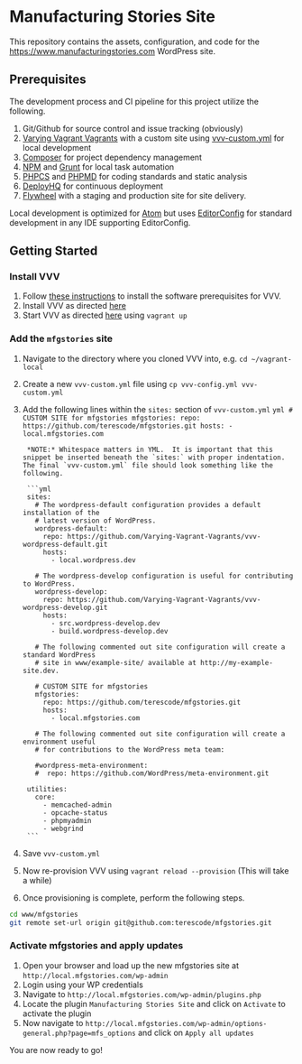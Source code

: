 # Manufacturing Stories Site
This repository contains the assets, configuration, and code for the https://www.manufacturingstories.com WordPress site.

## Prerequisites
The development process and CI pipeline for this project utilize the following.

1. Git/Github for source control and issue tracking (obviously)
1. [Varying Vagrant Vagrants](https://varyingvagrantvagrants.org/) with a custom site using [vvv-custom.yml](https://varyingvagrantvagrants.org/docs/en-US/adding-a-new-site/) for local development
1. [Composer](https://getcomposer.org) for project dependency management
1. [NPM](https://npmjs.com) and [Grunt](https://www.gruntjs.com) for local task automation
1. [PHPCS](https://github.com/squizlabs/PHP_CodeSniffer) and [PHPMD](https://phpmd.org) for coding standards and static analysis
1. [DeployHQ](https://www.deployhq.com) for continuous deployment
1. [Flywheel](https://getflywheel.com) with a staging and production site for site delivery.

Local development is optimized for [Atom](https://atom.io) but uses [EditorConfig](http://editorconfig.org) for standard development in any IDE supporting EditorConfig.

## Getting Started

### Install VVV
1. Follow [these instructions](https://varyingvagrantvagrants.org/docs/en-US/installation/software-requirements/) to install the software prerequisites for VVV.
1. Install VVV as directed [here](https://varyingvagrantvagrants.org/docs/en-US/installation/)
1. Start VVV as directed [here](https://varyingvagrantvagrants.org/docs/en-US/installation/) using `vagrant up`

### Add the `mfgstories` site
1. Navigate to the directory where you cloned VVV into, e.g. `cd ~/vagrant-local`
1. Create a new `vvv-custom.yml` file using `cp vvv-config.yml vvv-custom.yml`
1. Add the following lines within the `sites:` section of `vvv-custom.yml`
		```yml
		  # CUSTOM SITE for mfgstories
		  mfgstories:
		    repo: https://github.com/terescode/mfgstories.git
		    hosts:
		      - local.mfgstories.com
		```

		*NOTE:* Whitespace matters in YML.  It is important that this snippet be inserted beneath the `sites:` with proper indentation.  The final `vvv-custom.yml` file should look something like the following.

		```yml
		sites:
		  # The wordpress-default configuration provides a default installation of the
		  # latest version of WordPress.
		  wordpress-default:
		    repo: https://github.com/Varying-Vagrant-Vagrants/vvv-wordpress-default.git
		    hosts:
		      - local.wordpress.dev

		  # The wordpress-develop configuration is useful for contributing to WordPress.
		  wordpress-develop:
		    repo: https://github.com/Varying-Vagrant-Vagrants/vvv-wordpress-develop.git
		    hosts:
		      - src.wordpress-develop.dev
		      - build.wordpress-develop.dev

		  # The following commented out site configuration will create a standard WordPress
		  # site in www/example-site/ available at http://my-example-site.dev.

		  # CUSTOM SITE for mfgstories
		  mfgstories:
		    repo: https://github.com/terescode/mfgstories.git
		    hosts:
		      - local.mfgstories.com

		  # The following commented out site configuration will create a environment useful
		  # for contributions to the WordPress meta team:

		  #wordpress-meta-environment:
		  #  repo: https://github.com/WordPress/meta-environment.git

		utilities:
		  core:
		    - memcached-admin
		    - opcache-status
		    - phpmyadmin
		    - webgrind
		```
1. Save `vvv-custom.yml`
1. Now re-provision VVV using `vagrant reload --provision` (This will take a while)
1. Once provisioning is complete, perform the following steps.
```sh
cd www/mfgstories
git remote set-url origin git@github.com:terescode/mfgstories.git
```

### Activate mfgstories and apply updates
1. Open your browser and load up the new mfgstories site at `http://local.mfgstories.com/wp-admin`
1. Login using your WP credentials
1. Navigate to `http://local.mfgstories.com/wp-admin/plugins.php`
1. Locate the plugin `Manufacturing Stories Site` and click on `Activate` to activate the plugin
1. Now navigate to `http://local.mfgstories.com/wp-admin/options-general.php?page=mfs_options` and click on `Apply all updates`

You are now ready to go!
